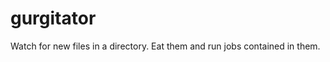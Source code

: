 gurgitator
==========

Watch for new files in a directory. Eat them and run jobs contained in them.
